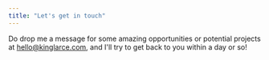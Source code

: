 ```yaml
---
title: "Let's get in touch"
---
```


Do drop me a message for some amazing opportunities or potential projects at
[hello@kinglarce.com](mailto:hello@kinglarce.com), and I'll try to get back to you within a day or
so!
